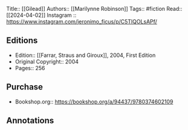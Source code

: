 Title:: [[Gilead]]
Authors:: [[Marilynne Robinson]]
Tags:: #fiction 
Read:: [[2024-04-02]]
Instagram :: https://www.instagram.com/jeronimo_ficus/p/C5TlQOLsAPf/

## Editions
- Edition:: [[Farrar, Straus and Giroux]], 2004, First Edition
- Original Copyright:: 2004
- Pages:: 256

## Purchase
* Bookshop.org:: https://bookshop.org/a/94437/9780374602109
## Annotations
